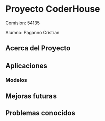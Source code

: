 # Proyecto CoderHouse

Comision: 54135

Alumno: Paganno Cristian

## Acerca del Proyecto

## Aplicaciones

### Modelos

## Mejoras futuras

## Problemas conocidos